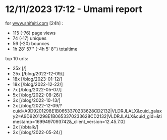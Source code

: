 # 12/11/2023 17:12 - Umami report
for www.shifeiti.com [24h] :

 - 115 (-76) page views
 - 74 (-17) uniques
 - 56 (-20) bounces
 - 1h 28' 57'' (-4h 5' 8'') totaltime


top 10 urls:
 - 25x [/]
 - 25x [/blog/2022-12-09/]
 - 18x [/blog/2023-01-12/]
 - 18x [/blog/2022-12-22/]
 - 7x [/blog/2022-05-07/]
 - 5x [/blog/2022-08-26/]
 - 3x [/blog/2022-10-13/]
 - 2x [/blog/2022-12-09/?cuid=A9D9201298E1B0653370233628CD2132|VLDRJLALX&cuid_galaxy2=A9D9201298E1B0653370233628CD2132|VLDRJLALX&cuid_gid=&timestamp=1699497093742&_client_version=12.45.7.0]
 - 2x [/bbtalk/]
 - 2x [/blog/2022-05-24/]


